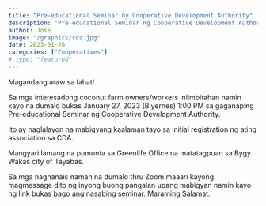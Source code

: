 ```yaml
---
title: "Pre-educational Seminar by Cooperative Development Authority"
description: "Pre-educational Seminar ng Cooperative Development Authority"
author: Jose
image: "/graphics/cda.jpg"
date: 2023-01-26
categories: ["Cooperatives"]
# type: "featured"
---
```



Magandang araw sa lahat!

Sa mga interesadong coconut farm owners/workers iniimbitahan namin kayo na dumalo bukas January 27, 2023 (Biyernes) 1:00 PM sa gaganaping Pre-educational Seminar ng Cooperative Development Authority. 

Ito ay naglalayon na mabigyang kaalaman tayo sa initial registration ng ating association sa CDA. 

Mangyari lamang na pumunta sa Greenlife Office na matatagpuan sa Bygy. Wakas city of Tayabas.

Sa mga nagnanais naman na dumalo thru Zoom maaari kayong magmessage dito ng inyong buong pangalan upang mabigyan namin kayo ng link bukas bago ang nasabing seminar.
Maraming Salamat.
